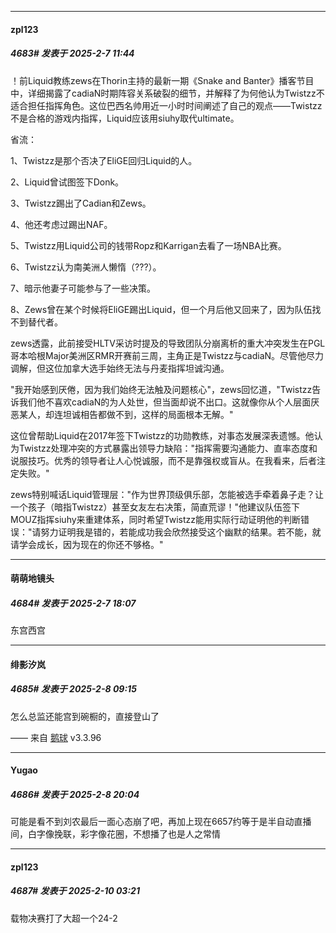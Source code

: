﻿
*****

####  zpl123  
##### 4683#       发表于 2025-2-7 11:44

！前Liquid教练zews在Thorin主持的最新一期《Snake and Banter》播客节目中，详细揭露了cadiaN时期阵容关系破裂的细节，并解释了为何他认为Twistzz不适合担任指挥角色。这位巴西名帅用近一小时时间阐述了自己的观点——Twistzz不是合格的游戏内指挥，Liquid应该用siuhy取代ultimate。

省流：

1、Twistzz是那个否决了EliGE回归Liquid的人。

2、Liquid曾试图签下Donk。

3、Twistzz踢出了Cadian和Zews。

4、他还考虑过踢出NAF。

5、Twistzz用Liquid公司的钱带Ropz和Karrigan去看了一场NBA比赛。

6、Twistzz认为南美洲人懒惰（???）。

7、暗示他妻子可能参与了一些决策。

8、Zews曾在某个时候将EliGE踢出Liquid，但一个月后他又回来了，因为队伍找不到替代者。

zews透露，此前接受HLTV采访时提及的导致团队分崩离析的重大冲突发生在PGL哥本哈根Major美洲区RMR开赛前三周，主角正是Twistzz与cadiaN。尽管他尽力调解，但这位加拿大选手始终无法与丹麦指挥坦诚沟通。

"我开始感到厌倦，因为我们始终无法触及问题核心"，zews回忆道，"Twistzz告诉我们他不喜欢cadiaN的为人处世，但当面却说不出口。这就像你从个人层面厌恶某人，却连坦诚相告都做不到，这样的局面根本无解。"

这位曾帮助Liquid在2017年签下Twistzz的功勋教练，对事态发展深表遗憾。他认为Twistzz处理冲突的方式暴露出领导力缺陷："指挥需要沟通能力、直率态度和说服技巧。优秀的领导者让人心悦诚服，而不是靠强权或盲从。在我看来，后者注定失败。"

zews特别喊话Liquid管理层："作为世界顶级俱乐部，怎能被选手牵着鼻子走？让一个孩子（暗指Twistzz）甚至女友左右决策，简直荒谬！"他建议队伍签下MOUZ指挥siuhy来重建体系，同时希望Twistzz能用实际行动证明他的判断错误："请努力证明我是错的，若能成功我会欣然接受这个幽默的结果。若不能，就请学会成长，因为现在的你还不够格。"


*****

####  萌萌地镜头  
##### 4684#       发表于 2025-2-7 18:07

东宫西宫


*****

####  绯影汐岚  
##### 4685#       发表于 2025-2-8 09:15

怎么总监还能宫到碗橱的，直接登山了

—— 来自 [鹅球](https://www.pgyer.com/GcUxKd4w) v3.3.96


*****

####  Yugao  
##### 4686#       发表于 2025-2-8 20:04

可能是看不到刘农最后一面心态崩了吧，再加上现在6657约等于是半自动直播间，白字像挽联，彩字像花圈，不想播了也是人之常情


*****

####  zpl123  
##### 4687#       发表于 2025-2-10 03:21

载物决赛打了大超一个24-2 

